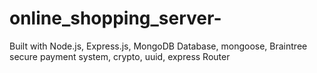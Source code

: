 # online_shopping_server-
Built with Node.js, Express.js, MongoDB Database, mongoose, Braintree secure payment system, crypto, uuid, express Router

